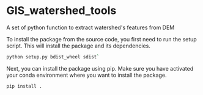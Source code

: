# GIS_watershed_tools
A set of python function to extract watershed's features from DEM

To install the package from the source code, you first need to run the setup script. This will install the package and its dependencies.

```bash
python setup.py bdist_wheel sdist`
```

Next, you can install the package using pip. Make sure you have activated your conda environment where you want to install the package.
```bash
pip install .